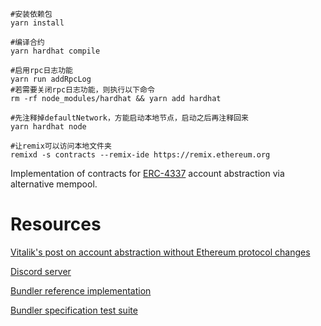 ```shell
#安装依赖包
yarn install

#编译合约
yarn hardhat compile

#启用rpc日志功能
yarn run addRpcLog
#若需要关闭rpc日志功能，则执行以下命令
rm -rf node_modules/hardhat && yarn add hardhat

#先注释掉defaultNetwork，方能启动本地节点，启动之后再注释回来
yarn hardhat node

#让remix可以访问本地文件夹
remixd -s contracts --remix-ide https://remix.ethereum.org
```

Implementation of contracts for [ERC-4337](https://eips.ethereum.org/EIPS/eip-4337) account abstraction via alternative mempool.

# Resources

[Vitalik's post on account abstraction without Ethereum protocol changes](https://medium.com/infinitism/erc-4337-account-abstraction-without-ethereum-protocol-changes-d75c9d94dc4a)

[Discord server](http://discord.gg/fbDyENb6Y9)

[Bundler reference implementation](https://github.com/eth-infinitism/bundler)

[Bundler specification test suite](https://github.com/eth-infinitism/bundler-spec-tests)


